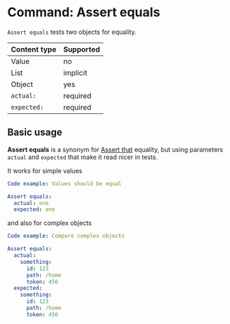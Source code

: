 # Command: Assert equals

`Assert equals` tests two objects for equality.

| Content type | Supported |
|--------------|-----------|
| Value        | no        |
| List         | implicit  |
| Object       | yes       |
| `actual:`    | required  |
| `expected:`  | required  |

## Basic usage

**Assert equals** is a synonym for [Assert that](Assert%20that.md#object-equals) equality, but using parameters `actual`
and `expected` that make it read nicer in tests.

It works for simple values

```yaml script
Code example: Values should be equal

Assert equals:
  actual: one
  expected: one
```

and also for complex objects

```yaml script
Code example: Compare complex objects

Assert equals:
  actual:
    something:
      id: 123
      path: /home
      token: 456
  expected:
    something:
      id: 123
      path: /home
      token: 456
```